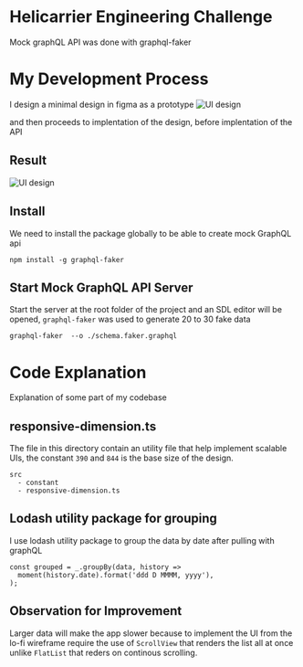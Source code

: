 # Helicarrier Engineering Challenge

Mock graphQL API was done with graphql-faker

# My Development Process

I design a minimal design in figma as a prototype
![UI design](https://i.imgur.com/yljPSuF.png)

and then proceeds to implentation of the design, before implentation of the API

## Result
![UI design](https://i.imgur.com/TgXbhxd.png)

## Install

We need to install the package globally to be able to create mock GraphQL api

    npm install -g graphql-faker

## Start Mock GraphQL API Server

Start the server at the root folder of the project and an SDL editor will be opened, `graphql-faker` was used to generate 20 to 30 fake data

    graphql-faker  --o ./schema.faker.graphql

# Code Explanation

Explanation of some part of my codebase

## responsive-dimension.ts

The file in this directory contain an utility file that help implement scalable UIs, the constant `390` and `844` is the base size of the design.

    src
      - constant
      - responsive-dimension.ts

## Lodash utility package for grouping

I use lodash utility package to group the data by date after pulling with graphQL 

    const grouped = _.groupBy(data, history =>
      moment(history.date).format('ddd D MMMM, yyyy'),
    );

## Observation for Improvement

Larger data will make the app slower because to implement the UI from the lo-fi wireframe require the use of `ScrollView` that renders the list all at once unlike `FlatList` that reders on continous scrolling.